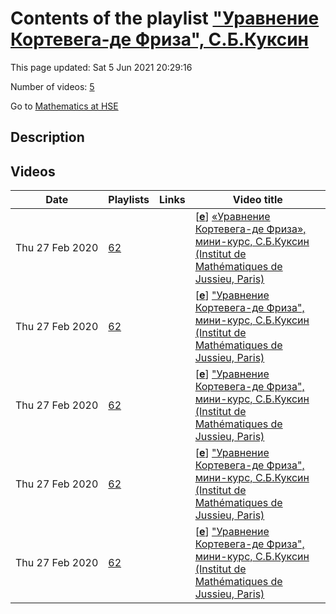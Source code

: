 # Contents of the playlist ["Уравнение Кортевега-де Фриза", С.Б.Куксин](https://www.youtube.com/playlist?list=PLq3E5oubNNoDm2bZo5wB7r-U0q2p21bor)

This page updated: Sat 5 Jun 2021 20:29:16

Number of videos: [5](#videos)

Go to [Mathematics at HSE](../README.md)

## Description



## Videos

|Date|Playlists|Links|Video title|
|---|---|---|---|
| Thu&nbsp;27&nbsp;Feb&nbsp;2020 | [62](../playlists/62 "&#34;Уравнение Кортевега-де Фриза&#34;, С.Б.Куксин") |  | [[**e**](https://studio.youtube.com/video/OAF9QAvDBPs/edit "Edit")] [«Уравнение Кортевега-де Фриза», мини-курс, С.Б.Куксин (Institut de Mathématiques de Jussieu, Paris)](https://www.youtube.com/watch?v=OAF9QAvDBPs&list=PLq3E5oubNNoDm2bZo5wB7r-U0q2p21bor "Лекция 1. Аналитическое введение (уравнение КдФ, его решения и их гладкость, солитоны и мультисолитоны)") |
| Thu&nbsp;27&nbsp;Feb&nbsp;2020 | [62](../playlists/62 "&#34;Уравнение Кортевега-де Фриза&#34;, С.Б.Куксин") |  | [[**e**](https://studio.youtube.com/video/ysVq4aCzCCE/edit "Edit")] ["Уравнение Кортевега-де Фриза", мини-курс, С.Б.Куксин (Institut de Mathématiques de Jussieu, Paris)](https://www.youtube.com/watch?v=ysVq4aCzCCE&list=PLq3E5oubNNoDm2bZo5wB7r-U0q2p21bor "Лекция 2. Алгебраическое введение (пара Лакса, симплектические структуры, интегралы движения)") |
| Thu&nbsp;27&nbsp;Feb&nbsp;2020 | [62](../playlists/62 "&#34;Уравнение Кортевега-де Фриза&#34;, С.Б.Куксин") |  | [[**e**](https://studio.youtube.com/video/s0vaLLx8fe8/edit "Edit")] ["Уравнение Кортевега-де Фриза", мини-курс, С.Б.Куксин (Institut de Mathématiques de Jussieu, Paris)](https://www.youtube.com/watch?v=s0vaLLx8fe8&list=PLq3E5oubNNoDm2bZo5wB7r-U0q2p21bor "Лекция 3. Аналитико-алгебраическое введение (КдФ как уравнение Эйлера на группе Вирасоро)") |
| Thu&nbsp;27&nbsp;Feb&nbsp;2020 | [62](../playlists/62 "&#34;Уравнение Кортевега-де Фриза&#34;, С.Б.Куксин") |  | [[**e**](https://studio.youtube.com/video/UR6K11WRwLM/edit "Edit")] ["Уравнение Кортевега-де Фриза", мини-курс, С.Б.Куксин (Institut de Mathématiques de Jussieu, Paris)](https://www.youtube.com/watch?v=UR6K11WRwLM&list=PLq3E5oubNNoDm2bZo5wB7r-U0q2p21bor "Лекция 5. Устойчивость солитонов (результаты Мерля-Мартеля)") |
| Thu&nbsp;27&nbsp;Feb&nbsp;2020 | [62](../playlists/62 "&#34;Уравнение Кортевега-де Фриза&#34;, С.Б.Куксин") |  | [[**e**](https://studio.youtube.com/video/0IVjle4SokE/edit "Edit")] ["Уравнение Кортевега-де Фриза", мини-курс, С.Б.Куксин (Institut de Mathématiques de Jussieu, Paris)](https://www.youtube.com/watch?v=0IVjle4SokE&list=PLq3E5oubNNoDm2bZo5wB7r-U0q2p21bor "Лекция 6. Нелинейное преобразование Фурье для КдФ (обсуждение результата)") |
